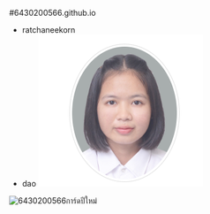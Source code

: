 #6430200566.github.io

- ratchaneekorn 
- dao
![img](image/bba.png)

![6430200566การ์ดปีใหม่](https://6430200566.github.io/newyearcard)













